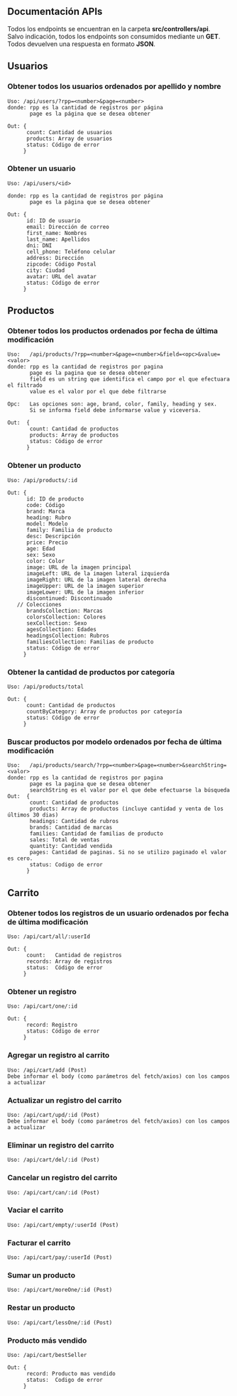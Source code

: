 ## **Documentación APIs**

Todos los endpoints se encuentran en la carpeta **src/controllers/api**.<br>
Salvo indicación, todos los endpoints son consumidos mediante un **GET**.<br>
Todos devuelven una respuesta en formato **JSON**.

## **Usuarios**

### Obtener todos los usuarios ordenados por apellido y nombre

    Uso: /api/users/?rpp=<number>&page=<number>
    donde: rpp es la cantidad de registros por página
           page es la página que se desea obtener

    Out: {
          count: Cantidad de usuarios
          products: Array de usuarios
          status: Código de error
         }

### Obtener un usuario

    Uso: /api/users/<id>

    donde: rpp es la cantidad de registros por página
           page es la página que se desea obtener

    Out: {
          id: ID de usuario
          email: Dirección de correo
          first_name: Nombres
          last_name: Apellidos
          dni: DNI
          cell_phone: Teléfono celular
          address: Dirección
          zipcode: Código Postal
          city: Ciudad
          avatar: URL del avatar
          status: Código de error
         }

## **Productos**

### Obtener todos los productos ordenados por fecha de última modificación

    Uso:   /api/products/?rpp=<number>&page=<number>&field=<opc>&value=<valor>
    donde: rpp es la cantidad de registros por pagina
           page es la pagina que se desea obtener
           field es un string que identifica el campo por el que efectuara el filtrado
           value es el valor por el que debe filtrarse

    Opc:   Las opciones son: age, brand, color, family, heading y sex.
           Si se informa field debe informarse value y viceversa.

    Out:  {
           count: Cantidad de productos
           products: Array de productos
           status: Código de error
          }

### Obtener un producto

    Uso: /api/products/:id

    Out: {
          id: ID de producto
          code: Código
          brand: Marca
          heading: Rubro
          model: Modelo
          family: Familia de producto
          desc: Descripción
          price: Precio
          age: Edad
          sex: Sexo
          color: Color
          image: URL de la imagen principal
          imageLeft: URL de la imagen lateral izquierda
          imageRight: URL de la imagen lateral derecha
          imageUpper: URL de la imagen superior
          imageLower: URL de la imagen inferior
          discontinued: Discontinuado
       // Colecciones
          brandsCollection: Marcas
          colorsCollection: Colores
          sexCollection: Sexo
          agesCollection: Edades
          headingsCollection: Rubros
          familiesCollection: Familias de producto
          status: Código de error
         }

### Obtener la cantidad de productos por categoría

    Uso: /api/products/total

    Out: {
          count: Cantidad de productos
          countByCategory: Array de productos por categoría
          status: Código de error
         }

### Buscar productos por modelo ordenados por fecha de última modificación

    Uso:   /api/products/search/?rpp=<number>&page=<number>&searchString=<valor>
    donde: rpp es la cantidad de registros por pagina
           page es la pagina que se desea obtener
           searchString es el valor por el que debe efectuarse la búsqueda
    Out:  {
           count: Cantidad de productos
           products: Array de productos (incluye cantidad y venta de los últimos 30 dias)
           headings: Cantidad de rubros
           brands: Cantidad de marcas
           families: Cantidad de familias de producto
           sales: Total de ventas
           quantity: Cantidad vendida
           pages: Cantidad de paginas. Si no se utilizo paginado el valor es cero.
           status: Codigo de error
          }

## **Carrito**

### Obtener todos los registros de un usuario ordenados por fecha de última modificación

    Uso: /api/cart/all/:userId

    Out: {
          count:   Cantidad de registros
          records: Array de registros
          status:  Código de error
         }

### Obtener un registro

    Uso: /api/cart/one/:id

    Out: {
          record: Registro
          status: Código de error
         }

### Agregar un registro al carrito

    Uso: /api/cart/add (Post)
    Debe informar el body (como parámetros del fetch/axios) con los campos a actualizar

### Actualizar un registro del carrito

    Uso: /api/cart/upd/:id (Post)
    Debe informar el body (como parámetros del fetch/axios) con los campos a actualizar

### Eliminar un registro del carrito

    Uso: /api/cart/del/:id (Post)

### Cancelar un registro del carrito

    Uso: /api/cart/can/:id (Post)

### Vaciar el carrito

    Uso: /api/cart/empty/:userId (Post)

### Facturar el carrito

    Uso: /api/cart/pay/:userId (Post)

### Sumar un producto

    Uso: /api/cart/moreOne/:id (Post)

### Restar un producto

    Uso: /api/cart/lessOne/:id (Post)

### Producto más vendido

    Uso: /api/cart/bestSeller
    
    Out: {
          record: Producto mas vendido
          status:  Codigo de error
         }